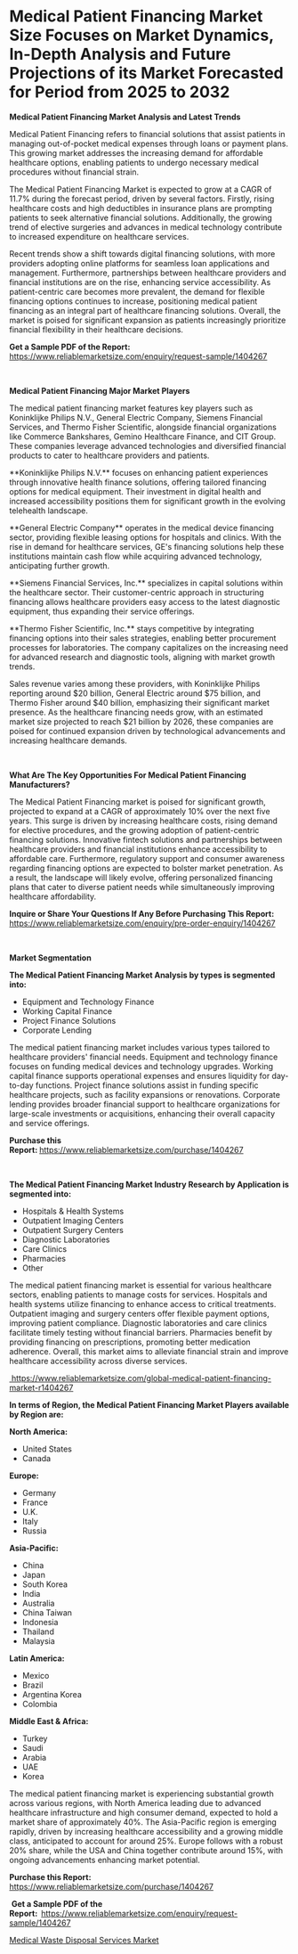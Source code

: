 <p><h1>Medical Patient Financing Market Size Focuses on Market Dynamics, In-Depth Analysis and Future Projections of its Market Forecasted for Period from 2025 to 2032</h1></p><p><strong>Medical Patient Financing Market Analysis and Latest Trends</strong></p>
<p><p>Medical Patient Financing refers to financial solutions that assist patients in managing out-of-pocket medical expenses through loans or payment plans. This growing market addresses the increasing demand for affordable healthcare options, enabling patients to undergo necessary medical procedures without financial strain. </p><p>The Medical Patient Financing Market is expected to grow at a CAGR of 11.7% during the forecast period, driven by several factors. Firstly, rising healthcare costs and high deductibles in insurance plans are prompting patients to seek alternative financial solutions. Additionally, the growing trend of elective surgeries and advances in medical technology contribute to increased expenditure on healthcare services. </p><p>Recent trends show a shift towards digital financing solutions, with more providers adopting online platforms for seamless loan applications and management. Furthermore, partnerships between healthcare providers and financial institutions are on the rise, enhancing service accessibility. As patient-centric care becomes more prevalent, the demand for flexible financing options continues to increase, positioning medical patient financing as an integral part of healthcare financing solutions. Overall, the market is poised for significant expansion as patients increasingly prioritize financial flexibility in their healthcare decisions.</p></p>
<p><strong>Get a Sample PDF of the Report:&nbsp;</strong> <a href="https://www.reliablemarketsize.com/enquiry/request-sample/1404267?utm_campaign=2015&utm_medium=2&utm_source=Github&utm_content=ia&utm_term=13012025&utm_id=medical-patient-financing">https://www.reliablemarketsize.com/enquiry/request-sample/1404267</a></p>
<p>&nbsp;</p>
<p><strong>Medical Patient Financing Major Market Players</strong></p>
<p><p>The medical patient financing market features key players such as Koninklijke Philips N.V., General Electric Company, Siemens Financial Services, and Thermo Fisher Scientific, alongside financial organizations like Commerce Bankshares, Gemino Healthcare Finance, and CIT Group. These companies leverage advanced technologies and diversified financial products to cater to healthcare providers and patients.</p><p>**Koninklijke Philips N.V.** focuses on enhancing patient experiences through innovative health finance solutions, offering tailored financing options for medical equipment. Their investment in digital health and increased accessibility positions them for significant growth in the evolving telehealth landscape.</p><p>**General Electric Company** operates in the medical device financing sector, providing flexible leasing options for hospitals and clinics. With the rise in demand for healthcare services, GE's financing solutions help these institutions maintain cash flow while acquiring advanced technology, anticipating further growth.</p><p>**Siemens Financial Services, Inc.** specializes in capital solutions within the healthcare sector. Their customer-centric approach in structuring financing allows healthcare providers easy access to the latest diagnostic equipment, thus expanding their service offerings.</p><p>**Thermo Fisher Scientific, Inc.** stays competitive by integrating financing options into their sales strategies, enabling better procurement processes for laboratories. The company capitalizes on the increasing need for advanced research and diagnostic tools, aligning with market growth trends.</p><p>Sales revenue varies among these providers, with Koninklijke Philips reporting around $20 billion, General Electric around $75 billion, and Thermo Fisher around $40 billion, emphasizing their significant market presence. As the healthcare financing needs grow, with an estimated market size projected to reach $21 billion by 2026, these companies are poised for continued expansion driven by technological advancements and increasing healthcare demands.</p></p>
<p>&nbsp;</p>
<p><strong>What Are The Key Opportunities For Medical Patient Financing Manufacturers?</strong></p>
<p><p>The Medical Patient Financing market is poised for significant growth, projected to expand at a CAGR of approximately 10% over the next five years. This surge is driven by increasing healthcare costs, rising demand for elective procedures, and the growing adoption of patient-centric financing solutions. Innovative fintech solutions and partnerships between healthcare providers and financial institutions enhance accessibility to affordable care. Furthermore, regulatory support and consumer awareness regarding financing options are expected to bolster market penetration. As a result, the landscape will likely evolve, offering personalized financing plans that cater to diverse patient needs while simultaneously improving healthcare affordability.</p></p>
<p><strong>Inquire or Share Your Questions If Any Before Purchasing This Report:</strong> <a href="https://www.reliablemarketsize.com/enquiry/pre-order-enquiry/1404267?utm_campaign=2015&utm_medium=2&utm_source=Github&utm_content=ia&utm_term=13012025&utm_id=medical-patient-financing">https://www.reliablemarketsize.com/enquiry/pre-order-enquiry/1404267</a></p>
<p>&nbsp;</p>
<p><strong>Market Segmentation</strong></p>
<p><strong>The Medical Patient Financing Market Analysis by types is segmented into:</strong></p>
<p><ul><li>Equipment and Technology Finance</li><li>Working Capital Finance</li><li>Project Finance Solutions</li><li>Corporate Lending</li></ul></p>
<p><p>The medical patient financing market includes various types tailored to healthcare providers' financial needs. Equipment and technology finance focuses on funding medical devices and technology upgrades. Working capital finance supports operational expenses and ensures liquidity for day-to-day functions. Project finance solutions assist in funding specific healthcare projects, such as facility expansions or renovations. Corporate lending provides broader financial support to healthcare organizations for large-scale investments or acquisitions, enhancing their overall capacity and service offerings.</p></p>
<p><strong>Purchase this Report:&nbsp;</strong><a href="https://www.reliablemarketsize.com/purchase/1404267?utm_campaign=2015&utm_medium=2&utm_source=Github&utm_content=ia&utm_term=13012025&utm_id=medical-patient-financing">https://www.reliablemarketsize.com/purchase/1404267</a></p>
<p>&nbsp;</p>
<p><strong>The Medical Patient Financing Market Industry Research by Application is segmented into:</strong></p>
<p><ul><li>Hospitals & Health Systems</li><li>Outpatient Imaging Centers</li><li>Outpatient Surgery Centers</li><li>Diagnostic Laboratories</li><li>Care Clinics</li><li>Pharmacies</li><li>Other</li></ul></p>
<p><p>The medical patient financing market is essential for various healthcare sectors, enabling patients to manage costs for services. Hospitals and health systems utilize financing to enhance access to critical treatments. Outpatient imaging and surgery centers offer flexible payment options, improving patient compliance. Diagnostic laboratories and care clinics facilitate timely testing without financial barriers. Pharmacies benefit by providing financing on prescriptions, promoting better medication adherence. Overall, this market aims to alleviate financial strain and improve healthcare accessibility across diverse services.</p></p>
<p><a href="https://www.reliablemarketsize.com/global-medical-patient-financing-market-r1404267?utm_campaign=2015&utm_medium=2&utm_source=Github&utm_content=ia&utm_term=13012025&utm_id=medical-patient-financing">&nbsp;https://www.reliablemarketsize.com/global-medical-patient-financing-market-r1404267</a></p>
<p><strong>In terms of Region, the Medical Patient Financing Market Players available by Region are:</strong></p>
<p>
    <p> <strong> North America: </strong>
        <ul>
            <li>United States</li>
            <li>Canada</li>
        </ul>
        </p> 
    <p> <strong> Europe: </strong>
        <ul>
            <li>Germany</li>
            <li>France</li>
            <li>U.K.</li>
            <li>Italy</li>
            <li>Russia</li>
        </ul>
        </p> 
    <p> <strong> Asia-Pacific: </strong>
        <ul>
            <li>China</li>
            <li>Japan</li>
            <li>South Korea</li>
            <li>India</li>
            <li>Australia</li>
            <li>China Taiwan</li>
            <li>Indonesia</li>
            <li>Thailand</li>
            <li>Malaysia</li>
        </ul>
        </p> 
    <p> <strong> Latin America: </strong>
        <ul>
            <li>Mexico</li>
            <li>Brazil</li>
            <li>Argentina Korea</li>
            <li>Colombia</li>
        </ul>
        </p> 
    <p> <strong> Middle East & Africa: </strong>
        <ul>
            <li>Turkey</li>
            <li>Saudi</li>
            <li>Arabia</li>
            <li>UAE</li>
            <li>Korea</li>
        </ul>
    </p>
    </p>
<p><p>The medical patient financing market is experiencing substantial growth across various regions, with North America leading due to advanced healthcare infrastructure and high consumer demand, expected to hold a market share of approximately 40%. The Asia-Pacific region is emerging rapidly, driven by increasing healthcare accessibility and a growing middle class, anticipated to account for around 25%. Europe follows with a robust 20% share, while the USA and China together contribute around 15%, with ongoing advancements enhancing market potential.</p></p>
<p><strong>Purchase this Report: </strong><a href="https://www.reliablemarketsize.com/purchase/1404267?utm_campaign=2015&utm_medium=2&utm_source=Github&utm_content=ia&utm_term=13012025&utm_id=medical-patient-financing">https://www.reliablemarketsize.com/purchase/1404267</a></p>
<p>&nbsp;<strong>Get a Sample PDF of the Report:&nbsp;&nbsp;</strong><a href="https://www.reliablemarketsize.com/enquiry/request-sample/1404267?utm_campaign=2015&utm_medium=2&utm_source=Github&utm_content=ia&utm_term=13012025&utm_id=medical-patient-financing">https://www.reliablemarketsize.com/enquiry/request-sample/1404267</a></p>
<p><strong></strong></p>
<p><p><a href="https://github.com/santosh758595/Market-Research-Report-List-6/blob/main/medical-waste-disposal-services-market.md?utm_campaign=2015&utm_medium=2&utm_source=Github&utm_content=ia&utm_term=13012025&utm_id=medical-patient-financing">Medical Waste Disposal Services Market</a></p></p>